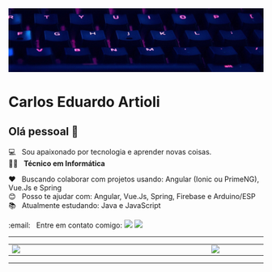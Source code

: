 <img width="auto" src="keyboard.jpg">


# Carlos Eduardo Artioli

## Olá pessoal 👋
:computer: &nbsp; Sou apaixonado por tecnologia e aprender novas coisas.
<br/>:man_technologist: &nbsp; **Técnico em Informática**

:heart: &nbsp; Buscando colaborar com projetos usando: Angular (Ionic ou PrimeNG), Vue.Js e Spring
<br/> :blush: &nbsp; Posso te ajudar com: Angular, Vue.Js, Spring, Firebase e Arduino/ESP
<br/> :books: &nbsp; Atualmente estudando: Java e JavaScript

<p>
  :email: &nbsp; Entre em contato comigo:
  <a href="mailto:caduartioli@gmail.com" alt="Gmail">
  <img src="https://img.shields.io/badge/-Gmail-FF0000?style=flat-square&labelColor=FF0000&logo=gmail&logoColor=white&link=" /></a>

  <a href="https://www.linkedin.com/in/carlos-eduardo-artioli/" alt="Linkedin">
  <img src="https://img.shields.io/badge/-Linkedin-0e76a8?style=flat-square&logo=Linkedin&logoColor=white&link=" /></a>
</p>

---

<center>
  <table>
    <tr>
        <td><img width="380px" align="left" src="https://github-readme-stats.vercel.app/api/top-langs/?username=CarlosEduardoArtioli&layout=compact&show_icons=true&theme=algolia" /></td>
        <td><img width="460px" align="left" src="https://github-readme-stats.vercel.app/api?username=CarlosEduardoArtioli&show_icons=true&theme=algolia" /></td>
    </tr>   
  </table>
</center>  

---

